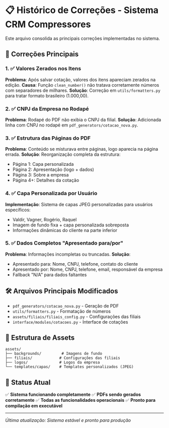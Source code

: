 # 📋 Histórico de Correções - Sistema CRM Compressores

Este arquivo consolida as principais correções implementadas no sistema.

## 🔧 Correções Principais

### 1. ✅ Valores Zerados nos Itens
**Problema**: Após salvar cotação, valores dos itens apareciam zerados na edição.
**Causa**: Função `clean_number()` não tratava corretamente números com separadores de milhares.
**Solução**: Correção em `utils/formatters.py` para tratar formato brasileiro (1.000,00).

### 2. ✅ CNPJ da Empresa no Rodapé
**Problema**: Rodapé do PDF não exibia o CNPJ da filial.
**Solução**: Adicionada linha com CNPJ no rodapé em `pdf_generators/cotacao_nova.py`.

### 3. ✅ Estrutura das Páginas do PDF
**Problema**: Conteúdo se misturava entre páginas, logo aparecia na página errada.
**Solução**: Reorganização completa da estrutura:
- Página 1: Capa personalizada
- Página 2: Apresentação (logo + dados)
- Página 3: Sobre a empresa
- Página 4+: Detalhes da cotação

### 4. ✅ Capa Personalizada por Usuário
**Implementação**: Sistema de capas JPEG personalizadas para usuários específicos:
- Valdir, Vagner, Rogério, Raquel
- Imagem de fundo fixa + capa personalizada sobreposta
- Informações dinâmicas do cliente na parte inferior

### 5. ✅ Dados Completos "Apresentado para/por"
**Problema**: Informações incompletas ou truncadas.
**Solução**: 
- Apresentado para: Nome, CNPJ, telefone, contato do cliente
- Apresentado por: Nome, CNPJ, telefone, email, responsável da empresa
- Fallback "N/A" para dados faltantes

## 🛠️ Arquivos Principais Modificados

- `pdf_generators/cotacao_nova.py` - Geração de PDF
- `utils/formatters.py` - Formatação de números
- `assets/filiais/filiais_config.py` - Configurações das filiais
- `interface/modules/cotacoes.py` - Interface de cotações

## 📂 Estrutura de Assets

```
assets/
├── backgrounds/         # Imagens de fundo
├── filiais/            # Configurações das filiais
├── logos/              # Logos da empresa
└── templates/capas/    # Templates personalizados (JPEG)
```

## 🎯 Status Atual

✅ **Sistema funcionando completamente**
✅ **PDFs sendo gerados corretamente**
✅ **Todas as funcionalidades operacionais**
✅ **Pronto para compilação em executável**

---
*Última atualização: Sistema estável e pronto para produção*